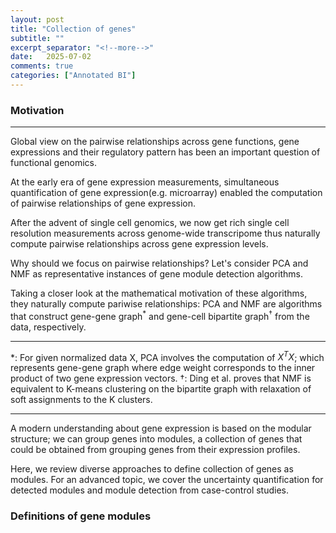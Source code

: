 ```yaml
---
layout: post
title: "Collection of genes"
subtitle: ""
excerpt_separator: "<!--more-->"
date:	2025-07-02
comments: true
categories: ["Annotated BI"]
---
```



### Motivation
---
Global view on the pairwise relationships across gene functions, gene expressions and their regulatory pattern has been an important question of functional genomics. 

At the early era of gene expression measurements, simultaneous quantification of gene expression(e.g. microarray) enabled the computation of pairwise relationships of gene expression. 

After the advent of single cell genomics, we now get rich single cell resolution measurements across genome-wide transcripome thus naturally compute pairwise relationships across gene expression levels. 

Why should we focus on pairwise relationships? Let's consider PCA and NMF as representative instances of gene module detection algorithms. 

Taking a closer look at the mathematical motivation of these algorithms, they naturally compute pariwise relationships: PCA and NMF are algorithms that construct gene-gene graph$^*$ and gene-cell bipartite graph$^\dagger$ from the data, respectively.

---

$*$: For given normalized data X, PCA involves the computation of $X^TX$; which represents gene-gene graph where edge weight corresponds to the inner product of two gene expression vectors.
$\dagger$:  Ding et al. proves that NMF is equivalent to K-means clustering on the bipartite graph with relaxation of soft assignments to the K clusters.

---

A modern understanding about gene expression is based on the modular structure; we can group genes into modules, a collection of genes that could be obtained from grouping genes from their expression profiles. 

Here, we review diverse approaches to define collection of genes as modules. For an advanced topic, we cover the uncertainty quantification for detected modules and module detection from case-control studies. 

### Definitions of gene modules